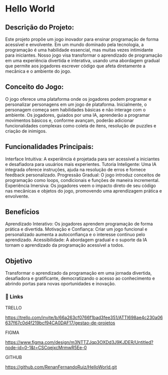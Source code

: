 # Hello World

## Descrição do Projeto:

Este projeto propõe um jogo inovador para ensinar programação de forma acessível e envolvente. Em um mundo dominado pela tecnologia, a programação é uma habilidade essencial, mas muitas vezes intimidante para iniciantes. Nosso jogo visa transformar o aprendizado de programação em uma experiência divertida e interativa, usando uma abordagem gradual que permite aos jogadores escrever código que afeta diretamente a mecânica e o ambiente do jogo.

## Conceito do Jogo:

O jogo oferece uma plataforma onde os jogadores podem programar e personalizar personagens em um jogo de plataforma. Inicialmente, o personagem começa sem habilidades básicas e não interage com o ambiente. Os jogadores, guiados por uma IA, aprenderão a programar movimentos básicos e, conforme avançam, poderão adicionar funcionalidades complexas como coleta de itens, resolução de puzzles e criação de inimigos.

## Funcionalidades Principais:

Interface Intuitiva: A experiência é projetada para ser acessível a iniciantes e desafiadora para usuários mais experientes.
Tutoria Inteligente: Uma IA integrada oferece instruções, ajuda na resolução de erros e fornece feedback personalizado.
Progressão Gradual: O jogo introduz conceitos de programação como loops, condicionais e funções de maneira incremental.
Experiência Imersiva: Os jogadores veem o impacto direto de seu código nas mecânicas e objetos do jogo, promovendo uma aprendizagem prática e envolvente.

## Benefícios

Aprendizado Interativo: Os jogadores aprendem programação de forma prática e divertida.
Motivação e Confiança: Criar um jogo funcional e personalizado aumenta a autoconfiança e o interesse contínuo pelo aprendizado.
Acessibilidade: A abordagem gradual e o suporte da IA tornam o aprendizado da programação acessível a todos.

## Objetivo

Transformar o aprendizado da programação em uma jornada divertida, desafiadora e gratificante, democratizando o acesso ao conhecimento e abrindo portas para novas oportunidades e inovação.

### 🔗 Links

TRELLO

https://trello.com/invite/b/66a263cf0766f1bad3fee351/ATTI698ae4c230a06637f67c0d4f219bcf94CA0DAF17/gestao-de-projetos

FIGMA

https://www.figma.com/design/m3NTTZJqp3OXDd3J9KJDER/Untitled?node-id=0-1&t=CSCqejxcMrmwR5Ee-0

GITHUB

https://github.com/RenanFernandoRuiz/HelloWorld.git
